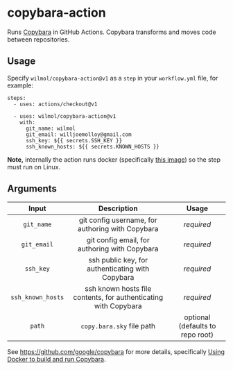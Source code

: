 # copybara-action

Runs [Copybara](https://github.com/google/copybara) in GitHub Actions. Copybara transforms and moves code between repositories.

## Usage
Specify `wilmol/copybara-action@v1` as a `step` in your `workflow.yml` file, for example:
```
steps:
  - uses: actions/checkout@v1

  - uses: wilmol/copybara-action@v1
    with:
      git_name: wilmol
      git_email: willjoemolloy@gmail.com
      ssh_key: ${{ secrets.SSH_KEY }}
      ssh_known_hosts: ${{ secrets.KNOWN_HOSTS }}
```

__Note,__ internally the action runs docker (specifically [this image](https://hub.docker.com/r/sharelatex/copybara)) so the step must run on Linux.

## Arguments
| Input  | Description | Usage |
| :---:     |     :---:   |    :---:   |
| `git_name` | git config username, for authoring with Copybara | _required_ |
| `git_email` | git config email, for authoring with Copybara | _required_ |
| `ssh_key` | ssh public key, for authenticating with Copybara | _required_ |
| `ssh_known_hosts` | ssh known hosts file contents, for authenticating with Copybara | _required_ |
| `path` | `copy.bara.sky` file path | optional (defaults to repo root) |

See https://github.com/google/copybara for more details, specifically [Using Docker to build and run Copybara](https://github.com/google/copybara#using-docker-to-build-and-run-copybara). 
